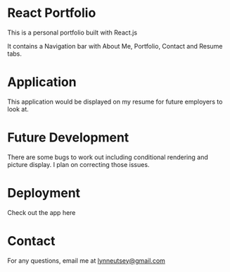 # React Portfolio

This is a personal portfolio built with React.js

It contains a Navigation bar with About Me, Portfolio, Contact and Resume tabs.


# Application

This application would be displayed on my resume for future employers to look at.



# Future Development

There are some bugs to work out including conditional rendering and picture display. I plan on correcting those issues.


# Deployment

Check out the app here 


# Contact

For any questions, email me at lynneutsey@gmail.com